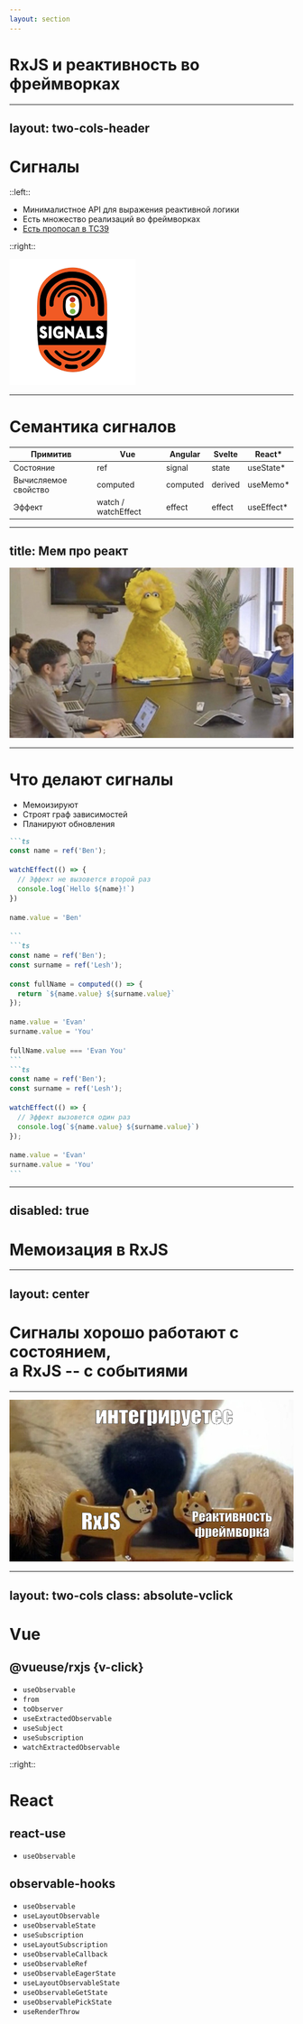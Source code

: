 ```yaml
---
layout: section
---
```


# RxJS и реактивность во фреймворках

---
layout: two-cols-header
---

# Сигналы 

::left::

<v-clicks>

- Минималистное API для выражения реактивной логики
- Есть множество реализаций во фреймворках
- [Есть пропосал в TC39](https://github.com/tc39/proposal-signals)
</v-clicks>

::right::

<ImageFrame>
  <img src="../assets/signals.png" />
</ImageFrame>

---

# Семантика сигналов

<!-- | Примитив             | React       | Vue                     | Angular    |
| -------------------- | ----------- | ----------------------- | ---------- |
| Состояние            | `useState`  | `ref`                   | `signal`   |
| Вычисляемое свойство | `useMemo`   | `computed`              | `computed` |
| Эффект               | `useEffect` | `watch` / `watchEffect` | `effect`   | -->

<table>
  <thead>
    <tr>
      <th>Примитив</th>
      <th>Vue</th>
      <th>Angular</th>
      <th>Svelte</th>
      <th>React*</th>
    </tr>
  </thead>
  <tbody>
    <tr>
      <td v-click="1">Состояние</td>
      <td v-click="1">ref</td>
      <td v-click="1">signal</td>
      <td v-click="1">state</td>
      <td v-click="1">useState*</td>
    </tr>
    <tr>
      <td v-click="2">Вычисляемое свойство</td>
      <td v-click="2">computed</td>
      <td v-click="2">computed</td>
      <td v-click="2">derived</td>
      <td v-click="2">useMemo*</td>
    </tr>
    <tr>
      <td v-click="3">Эффект</td>
      <td v-click="3">watch / watchEffect</td>
      <td v-click="3">effect</td>
      <td v-click="3">effect</td>
      <td v-click="3">useEffect*</td>
    </tr>
  </tbody>
</table>

---
title: Мем про реакт
---

<ImageFrame>
  <img src="../assets/react-signals-meme.jpg">
</ImageFrame>

---

# Что делают сигналы 

<v-clicks> 

- Мемоизируют
- Строят граф зависимостей
- Планируют обновления

</v-clicks>

<v-click at="1">

````md magic-move {at: 2}
```ts
const name = ref('Ben');

watchEffect(() => {
  // Эффект не вызовется второй раз
  console.log(`Hello ${name}!`) 
})

name.value = 'Ben'

```
```ts
const name = ref('Ben');
const surname = ref('Lesh');

const fullName = computed(() => {
  return `${name.value} ${surname.value}`
});

name.value = 'Evan'
surname.value = 'You'

fullName.value === 'Evan You'
```
```ts
const name = ref('Ben');
const surname = ref('Lesh');

watchEffect(() => {
  // Эффект вызовется один раз
  console.log(`${name.value} ${surname.value}`)
});

name.value = 'Evan'
surname.value = 'You'
```
````
</v-click>

<!--
TODO: придумать сценарий когда нужна последовательность событий, а не просто обновление стейта и показать как это решить на RxJS
TODO: придумать пример когда сигналы не вывозят
-->

---
disabled: true
---

# Мемоизация в RxJS

<v-switch>
  <template #1>
    <MarbleDiagram 
      ascii="--a--a--b--c-c--|" 
      :operators="[{ type: 'distinctUntilChanged', args: [], resultAscii: '--a-----b--c----|' }]"
      :width="600" 
      :height="200" 
      :labels="true" 
    />
  </template>
</v-switch>

---
layout: center
---

# Сигналы хорошо работают с состоянием, <br> а RxJS -- с событиями

---

<ImageFrame>
  <img src="../assets/интегрируетес.jfif">
</ImageFrame>

---
layout: two-cols
class: absolute-vclick
---

# Vue 

## @vueuse/rxjs {v-click}

<v-click>

- `useObservable`
- `from`
- `toObserver`
- `useExtractedObservable`
- `useSubject`
- `useSubscription`
- `watchExtractedObservable`

</v-click>

::right::

# React

<div v-click="[3,4]">

## react-use

- `useObservable`

</div>

<div v-click="4">

## observable-hooks 

- `useObservable`
- `useLayoutObservable`
- `useObservableState`
- `useSubscription`
- `useLayoutSubscription`
- `useObservableCallback`
- `useObservableRef`
- `useObservableEagerState`
- `useLayoutObservableState`
- `useObservableGetState`
- `useObservablePickState`
- `useRenderThrow`

</div>

<!-- TODO: Добавить логотипы  -->